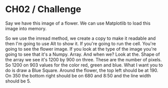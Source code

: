 # CH02 / Challenge

Say we have this image of a flower. We can use Matplotlib to load this image into memory. 

So we use the imread method, we create a copy to make it readable and then I'm going to use Alt to show it. If you're going to run the cell. You're going to see the flower image. If you look at the type of the image you're going to see that it's a Numpy. Array. And when we? Look at the. Shape of the array we see it's 1200 by 900 on three. These are the number of pixels. So 1200 on 903 values for the color red, green and blue. What I want you to do is draw a Blue Square. Around the flower, the top left should be at 190. On 350 the bottom right should be on 680 and 8:50 and the line width should be 5.
